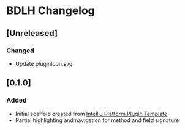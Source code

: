 <!-- Keep a Changelog guide -> https://keepachangelog.com -->

# BDLH Changelog

## [Unreleased]
### Changed
- Update pluginIcon.svg

## [0.1.0]
### Added
- Initial scaffold created from [IntelliJ Platform Plugin Template](https://github.com/JetBrains/intellij-platform-plugin-template)
- Partial highlighting and navigation for method and field signature


